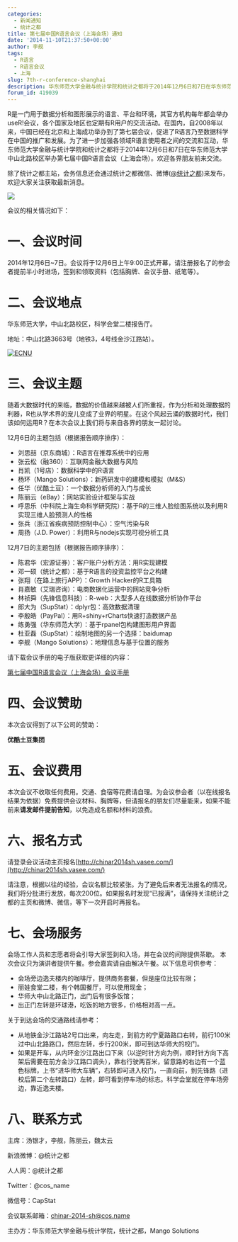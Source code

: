 ```yaml
---
categories:
  - 新闻通知
  - 统计之都
title: 第七届中国R语言会议（上海会场）通知
date: '2014-11-10T21:37:50+00:00'
author: 李舰
tags:
  - R语言
  - R语言会议
  - 上海
slug: 7th-r-conference-shanghai
description: 华东师范大学金融与统计学院和统计之都将于2014年12月6日和7日在华东师范大学中山北路校区举办第七届中国R语言会议（上海会场）。欢迎各界朋友前来交流。
forum_id: 419039
---
```


R是一门用于数据分析和图形展示的语言、平台和环境，其官方机构每年都会举办useR!会议，各个国家及地区也定期有R用户的交流活动。在国内，自2008年以来，中国已经在北京和上海成功举办到了第七届会议，促进了R语言乃至数据科学在中国的推广和发展。为了进一步加强各领域R语言使用者之间的交流和互动，华东师范大学金融与统计学院和统计之都将于2014年12月6日和7日在华东师范大学中山北路校区举办第七届中国R语言会议（上海会场）。欢迎各界朋友前来交流。

除了统计之都主站，会务信息还会通过统计之都微信、微博([@统计之都](http://weibo.com/cosname))来发布，欢迎大家关注获取最新消息。

![](https://uploads.cosx.org/2010/06/China-R-Logo.png)

会议的相关情况如下：

# 一、会议时间

2014年12月6日~7日。会议将于12月6日上午9:00正式开幕，请注册报名了的参会者提前半小时进场，签到和领取资料（包括胸牌、会议手册、纸笔等）。

# 二、会议地点

华东师范大学，中山北路校区，科学会堂二楼报告厅。
  
地址：中山北路3663号（地铁3，4号线金沙江路站）。
  
[![ECNU](https://uploads.cosx.org/2011/09/ECNU_MAP.png)](http://ditu.google.cn/maps?hl=zh-CN&tab=wl&q=%E5%8D%8E%E4%B8%9C%E5%B8%88%E8%8C%83%E5%A4%A7%E5%AD%A6%E9%80%B8%E5%A4%AB%E6%A5%BC)

# 三、会议主题

随着大数据时代的来临，数据的价值越来越被人们所重视，作为分析和处理数据的利器，R也从学术界的宠儿变成了业界的明星。在这个风起云涌的数据时代，我们该如何运用R？在本次会议上我们将与来自各界的朋友一起讨论。

12月6日的主题包括（根据报告顺序排序）：

* 刘思喆（京东商城）：R语言在推荐系统中的应用
* 张云松（融360）：互联网金融大数据与风险
* 肖凯（1号店）：数据科学中的R语言
* 杨环（Mango Solutions）：新药研发中的建模和模拟（M&S）
* 任华（优酷土豆）：一个数据分析师的入门与成长
* 陈丽云（eBay）：网站实验设计框架与实战
* 呼思乐（中科院上海生命科学研究院）：基于R的三维人脸绘图系统以及利用R实现三维人脸预测人的性格
* 张兵（浙江省疾病预防控制中心）：空气污染与R
* 周扬（J.D. Power）：利用R与nodejs实现可视分析工具

12月7日的主题包括（根据报告顺序排序）：

* 陈君华（宏源证券）：客户账户分析方法：用R实现建模
* 邓一硕（统计之都）：基于R语言的投资监控平台之构建
* 张翔（在路上旅行APP）：Growth Hacker的R工具箱
* 肖嘉敏（艾瑞咨询）：电商数据化运营中的网站竞争分析
* 林祯舜（先锋信息科技）：R-web：大型多人在线数据分析协作平台
* 郎大为（SupStat）：dplyr包：高效数据清理
* 李殷皓（PayPal）：用R+shiny+rCharts快速打造数据产品
* 练勇强（华东师范大学）：基于rpanel包构建图形用户界面
* 杜亚磊（SupStat）：绘制地图的另一个选择：baidumap
* 李舰（Mango Solutions）：地理信息与基于位置的服务

请下载会议手册的电子版获取更详细的内容：
  
[第七届中国R语言会议（上海会场）会议手册](https://uploads.cosx.org/2014/11/ChinaR2014SH_Manual_V3.pdf)

# 四、会议赞助

本次会议得到了以下公司的赞助：

**优酷土豆集团**

# 五、会议费用

本次会议不收取任何费用。交通、食宿等花费请自理。为会议参会者（以在线报名结果为依据）免费提供会议材料、胸牌等，但请报名的朋友们尽量能来，如果不能前来**请发邮件提前告知**，以免造成名额和材料的浪费。

# 六、报名方式

请登录会议活动主页报名[http://chinar2014sh.vasee.com/](http://chinar2014sh.vasee.com/)

请注意，根据以往的经验，会议名额比较紧张。为了避免后来者无法报名的情况，我们将分批进行发放，每次200位。如果报名时发现“已报满”，请保持关注统计之都的主页和微博、微信，等下一次开启时再报名。

# 七、会场服务

会场工作人员和志愿者将会引导大家签到和入场，并在会议的间隙提供茶歇。 本次会议只为演讲者提供午餐。参会嘉宾请自由解决午餐。以下信息可供参考：

* 会场旁边逸夫楼内的咖啡厅，提供商务套餐，但是座位比较有限；
* 丽娃食堂二楼，有个韩国餐厅，可以使用现金；
* 华师大中山北路正门，出门后有很多饭馆；
* 出正门左转是环球港，吃饭的地方很多，价格相对高一点。

关于到达会场的交通路线请参考：

* 从地铁金沙江路站2号口出来，向左走，到前方的宁夏路路口右转，前行100米过中山北路路口，然后左转，步行200米，即可到达华师大的校门。
* 如果是开车，从内环金沙江路出口下来（以逆时针方向为例，顺时针方向下高架后需要在前方金沙江路口调头），靠右行驶两百米，留意路的右边有一个蓝色标牌，上书“进华师大车辆”，右转即可进入校门，一直向前，到先锋路（进校后第二个左转路口）左转，即可看到停车场的标志。科学会堂就在停车场旁边，靠近逸夫楼。

# 八、联系方式

主席：汤银才，李舰，陈丽云，魏太云
  
新浪微博：@统计之都
  
人人网：@统计之都
  
Twitter：@cos_name
  
微信号：CapStat
  
会议联系邮箱：chinar-2014-sh@cos.name
  
主办方：华东师范大学金融与统计学院，统计之都，Mango Solutions
